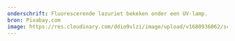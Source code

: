 ```yaml
---
onderschrift: Fluorescerende lazuriet bekeken onder een UV-lamp.
bron: Pixabay.com
image: https://res.cloudinary.com/ddio9vlzi/image/upload/v1680936062/sciencegeek/posts/lazuriet-fluor-mineralen.jpg
---
```

